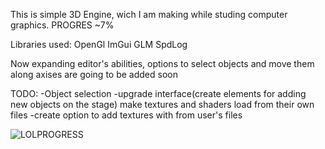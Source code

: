 
This is simple 3D Engine, wich I am making while studing computer graphics. 
PROGRES ~7%

Libraries used:
OpenGl
ImGui
GLM
SpdLog

Now expanding editor's abilities, options to select objects and move them along axises are going to be added soon 

TODO:
-Object selection 
-upgrade interface(create elements for adding new objects on the stage)
make textures and shaders load from their own files 
-create option to add textures with from user's files 



![LOLPROGRESS](https://github.com/YGonzoY/EgorkaEngine/assets/113133979/83c9df72-886b-4871-aba9-7d3634bc0ca8)
